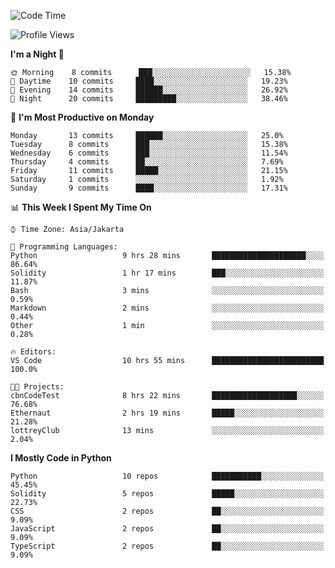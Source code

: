 <!--START_SECTION:waka-->
![Code Time](http://img.shields.io/badge/Code%20Time-1%2C352%20hrs%2031%20mins-blue)

![Profile Views](http://img.shields.io/badge/Profile%20Views-0-blue)

**I'm a Night 🦉** 

```text
🌞 Morning    8 commits      ███░░░░░░░░░░░░░░░░░░░░░░   15.38% 
🌆 Daytime    10 commits     ████░░░░░░░░░░░░░░░░░░░░░   19.23% 
🌃 Evening    14 commits     ██████░░░░░░░░░░░░░░░░░░░   26.92% 
🌙 Night      20 commits     █████████░░░░░░░░░░░░░░░░   38.46%

```
📅 **I'm Most Productive on Monday** 

```text
Monday       13 commits     ██████░░░░░░░░░░░░░░░░░░░   25.0% 
Tuesday      8 commits      ███░░░░░░░░░░░░░░░░░░░░░░   15.38% 
Wednesday    6 commits      ███░░░░░░░░░░░░░░░░░░░░░░   11.54% 
Thursday     4 commits      ██░░░░░░░░░░░░░░░░░░░░░░░   7.69% 
Friday       11 commits     █████░░░░░░░░░░░░░░░░░░░░   21.15% 
Saturday     1 commits      ░░░░░░░░░░░░░░░░░░░░░░░░░   1.92% 
Sunday       9 commits      ████░░░░░░░░░░░░░░░░░░░░░   17.31%

```


📊 **This Week I Spent My Time On** 

```text
⌚︎ Time Zone: Asia/Jakarta

💬 Programming Languages: 
Python                   9 hrs 28 mins       █████████████████████░░░░   86.64% 
Solidity                 1 hr 17 mins        ███░░░░░░░░░░░░░░░░░░░░░░   11.87% 
Bash                     3 mins              ░░░░░░░░░░░░░░░░░░░░░░░░░   0.59% 
Markdown                 2 mins              ░░░░░░░░░░░░░░░░░░░░░░░░░   0.44% 
Other                    1 min               ░░░░░░░░░░░░░░░░░░░░░░░░░   0.28%

🔥 Editors: 
VS Code                  10 hrs 55 mins      █████████████████████████   100.0%

🐱‍💻 Projects: 
cbnCodeTest              8 hrs 22 mins       ███████████████████░░░░░░   76.68% 
Ethernaut                2 hrs 19 mins       █████░░░░░░░░░░░░░░░░░░░░   21.28% 
lottreyClub              13 mins             ░░░░░░░░░░░░░░░░░░░░░░░░░   2.04%

```

**I Mostly Code in Python** 

```text
Python                   10 repos            ███████████░░░░░░░░░░░░░░   45.45% 
Solidity                 5 repos             █████░░░░░░░░░░░░░░░░░░░░   22.73% 
CSS                      2 repos             ██░░░░░░░░░░░░░░░░░░░░░░░   9.09% 
JavaScript               2 repos             ██░░░░░░░░░░░░░░░░░░░░░░░   9.09% 
TypeScript               2 repos             ██░░░░░░░░░░░░░░░░░░░░░░░   9.09%

```



<!--END_SECTION:waka-->
